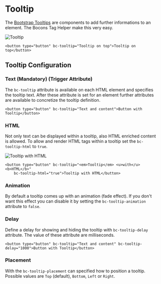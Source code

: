 # Tooltip

The [Bootstrap Tooltips](https://getbootstrap.com/docs/4.0/components/tooltips/) are components to add further informations to an element. The Bocons Tag Helper make this very easy.

![Tooltip](https://raw.githubusercontent.com/brecons/bootstrap-tag-helper/master/docs/images/tooltip_01.PNG)

    <button type="button" bc-tooltip="Tooltip on top">Tooltip on top</button>

## Tooltip Configuration

### Text (Mandatory) (Trigger Attribute)

The `bc-tooltip` attribute is available on each HTML element and specifies the tooltip text. After these attribute is set for an element further attributes are available to concretize the tooltip definition.

    <button type="button" bc-tooltip="Text and content">Button with Tooltip</button>

### HTML

Not only text can be displayed within a tooltip, also HTML enriched content is allowed. To allow and render HTML tags within a tooltip set the `bc-tooltip-html` to `true`.

![Tooltip with HTML](https://raw.githubusercontent.com/brecons/bootstrap-tag-helper/master/docs/images/tooltip_02.PNG)

    <button type="button" bc-tooltip="<em>Tooltip</em> <u>with</u> <b>HTML</b>"
        bc-tooltip-html="true">Tooltip with HTML</button>

### Animation

By default a tooltip comes up with an animation (fade effect). If you don't want this effect you can disable it by setting the `bc-tooltip-animation` attribute to `false`.

### Delay

Define a delay for showing and hiding the tooltip with `bc-tooltip-delay` attribute. The value of these attribute are milliseconds.

    <button type="button" bc-tooltip="Text and content" bc-tooltip-delay="1000">Button with Tooltip</button>

### Placement

With the `bc-tooltip-placement` can specified how to position a tooltip. Possible values are `Top` (default), `Bottom`, `Left` or `Right`.